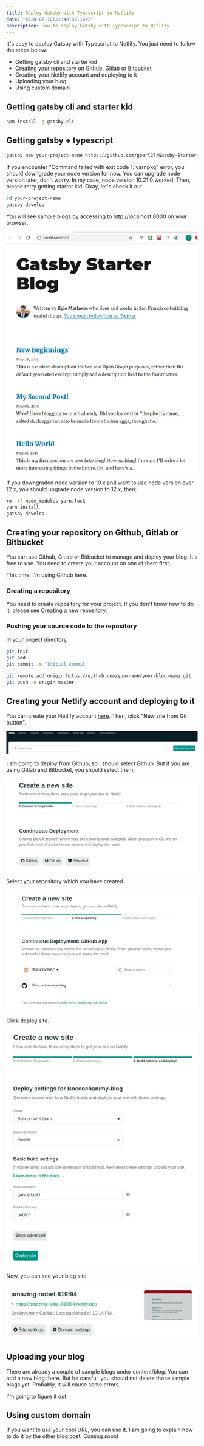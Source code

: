 ```yaml
---
title: Deploy Gatsby with Typescript to Netlify
date: "2020-07-10T21:40:32.169Z"
description: How to deploy Gatsby with Typescript to Netlify
---
```


It's easy to deploy Gatsby with Typescript to Netlify. You just need to follow the steps below:

- Getting gatsby cli and starter kid
- Creating your repository on Github, Gitlab or Bitbucket
- Creating your Netlify account and deploying to it
- Uploading your blog
- Using custom domain

## Getting gatsby cli and starter kid

```bash
npm install -g gatsby-cli
```

## Getting gatsby + typescript

```bash
gatsby new your-project-name https://github.com/gperl27/Gatsby-Starter-Blog-Typescript
```

If you encounter "Command failed with exit code 1: yarnpkg" error, you should downgrade your node version for now. You can upgrade node version later, don't worry. In my case, node version 10.21.0 worked. Then, please retry getting starter kid. Okay, let's check it out.

```bash
cd your-project-name
gatsby develop
```

You will see sample blogs by accessing to http://localhost:8000 on your browser.

![localhost](./localhost-8000.jpg)

If you downgraded node version to 10.x and want to use node version over 12.x, you should upgrade node version to 12.x, then:

```bash
rm -rf node_modules yarn.lock
yarn install
gatsby develop
```

## Creating your repository on Github, Gitlab or Bitbucket

You can use Github, Gitlab or Bitbucket to manage and deploy your blog. It's free to use. You need to create your account on one of them first.

This time, I'm using Github here.

### Creating a repository

You need to create repository for your project. If you don't know how to do it, please see [Creating a new repository](https://docs.github.com/en/enterprise/2.13/user/articles/creating-a-new-repository#:~:text=In%20the%20upper%2Dright%20corner,repository%20either%20public%20or%20private.).

### Pushing your source code to the repository

In your project directory,

```bash
git init
git add .
git commit -m "Initial commit"
```

```bash
git remote add origin https://github.com/yourname/your-blog-name.git
git push -u origin master
```

## Creating your Netlify account and deploying to it

You can create your Netlify account [here](https://app.netlify.com/). Then, click "New site from Git button".

![Netlify](./create-new-site-button.jpg)

I am going to deploy from Github, so I should select Github. But if you are using Gitlab and Bitbucket, you should select them.

![Netlify](./netlify-select-git.jpg)

Select your repository which you have created.

![Netlify](./netlify-select-repository.jpg)

Click deploy site.

![Netlify](./netlify-deploy.jpg)

Now, you can see your blog site.

![Netlify](./netlify-deployed.jpg)

## Uploading your blog

There are already a couple of sample blogs under content/blog. You can add a new blog there. But be careful, you should not delete those sample blogs yet. Probably, it will cause some errors.

I'm going to figure it out.

## Using custom domain

If you want to use your cool URL, you can use it.
I am going to explain how to do it by the other blog post. Coming soon!
